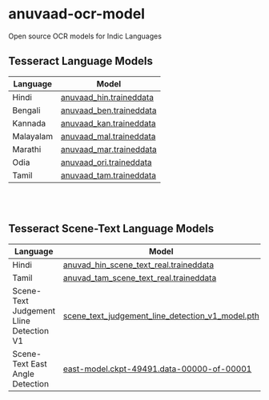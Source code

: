 # anuvaad-ocr-model
Open source OCR models for Indic Languages

<a name="pm"></a>
## Tesseract Language Models


| Language | Model |
|----------|-------|
| Hindi | [anuvaad_hin.traineddata](https://anuvaad-pubnet-weights.s3.amazonaws.com/anuvaad_hin.traineddata?AWSAccessKeyId=AKIAXX2AMEIRJY2GNYVZ&Signature=2l%2F0OwWQrD%2FIvogfijATPufjMLA%3D&Expires=1693557740)|
| Bengali | [anuvaad_ben.traineddata](https://anuvaad-pubnet-weights.s3.amazonaws.com/anuvaad_ben.traineddata?AWSAccessKeyId=AKIAXX2AMEIRJY2GNYVZ&Signature=ku%2FdynTtJVvaf55dwYC%2FMt3pKqo%3D&Expires=1698743313)|
| Kannada | [anuvaad_kan.traineddata](https://anuvaad-pubnet-weights.s3.amazonaws.com/anuvaad_kan.traineddata?AWSAccessKeyId=AKIAXX2AMEIRJY2GNYVZ&Signature=gDiNsqrV0n2%2BWZSMwesyqkLOYZ8%3D&Expires=1694149503)|
| Malayalam | [anuvaad_mal.traineddata](https://anuvaad-pubnet-weights.s3.amazonaws.com/anuvaad_mal.traineddata?AWSAccessKeyId=AKIAXX2AMEIRJY2GNYVZ&Signature=hX%2Bo%2BTTvwoN7IBcX%2FIgFTwMHoGs%3D&Expires=1698743610)|
| Marathi | [anuvaad_mar.traineddata](https://anuvaad-pubnet-weights.s3.amazonaws.com/anuvaad_mar.traineddata?AWSAccessKeyId=AKIAXX2AMEIRJY2GNYVZ&Signature=aTu5Ps9hL90clfPMZIVOEPx5%2Fl0%3D&Expires=1698743699)|
| Odia | [anuvaad_ori.traineddata](https://anuvaad-pubnet-weights.s3.amazonaws.com/anuvaad_ori.traineddata?AWSAccessKeyId=AKIAXX2AMEIRJY2GNYVZ&Signature=5aqEjjOryEhE4ElV2i8oHgVY%2F7I%3D&Expires=1698743792)|
| Tamil | [anuvaad_tam.traineddata](https://anuvaad-pubnet-weights.s3.amazonaws.com/anuvaad_tam.traineddata?AWSAccessKeyId=AKIAXX2AMEIRJY2GNYVZ&Signature=X6%2BwKdeOyOUFlOFs%2B7eRmzhziZ0%3D&Expires=1693557258)|

<br><br>


<a name="pm"></a>
## Tesseract Scene-Text Language Models


| Language | Model |
|----------|-------|
| Hindi | [anuvad_hin_scene_text_real.traineddata](https://anuvaad-pubnet-weights.s3.amazonaws.com/anuvad_hin_scene_text_real.traineddata?AWSAccessKeyId=AKIAXX2AMEIRJY2GNYVZ&Signature=FZ6Whiiv8uTYDkPGUvMzqoOKPOI%3D&Expires=1709212126)|
| Tamil | [anuvad_tam_scene_text_real.traineddata](https://anuvaad-pubnet-weights.s3.amazonaws.com/anuvad_tam_scene_text_real.traineddata?AWSAccessKeyId=AKIAXX2AMEIRJY2GNYVZ&Signature=J1NEp22bhsW7dO3kd8iN1VX7XtI%3D&Expires=1711538482)|
| Scene-Text Judgement Lline Detection V1 | [scene_text_judgement_line_detection_v1_model.pth](https://anuvaad-pubnet-weights.s3.amazonaws.com/scene_text_judgement_line_detection_v1_model.pth?AWSAccessKeyId=AKIAXX2AMEIRJY2GNYVZ&Signature=zTv5bP4Pt6NoLN%2FLUC7JrLBBrxs%3D&Expires=1705824951)|
| Scene-Text East Angle Detection | [east-model.ckpt-49491.data-00000-of-00001](https://anuvaad-pubnet-weights.s3.amazonaws.com/east-model.ckpt-49491.data-00000-of-00001?AWSAccessKeyId=AKIAXX2AMEIRJY2GNYVZ&Signature=XbR8OnEhYISllPYYuYkzFhmovUY%3D&Expires=1707278033)|
<br><br>

